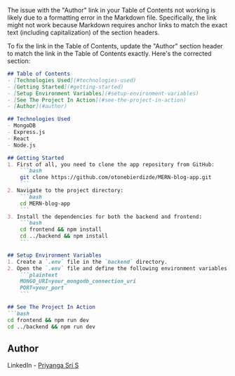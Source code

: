 The issue with the "Author" link in your Table of Contents not working is likely due to a formatting error in the Markdown file. Specifically, the link might not work because Markdown requires anchor links to match the exact text (including capitalization) of the section headers.

To fix the link in the Table of Contents, update the "Author" section header to match the link in the Table of Contents exactly. Here's the corrected section:

```md
## Table of Contents
- [Technologies Used](#technologies-used)
- [Getting Started](#getting-started)
- [Setup Environment Variables](#setup-environment-variables)
- [See The Project In Action](#see-the-project-in-action)
- [Author](#author)

## Technologies Used
- MongoDB
- Express.js
- React
- Node.js

## Getting Started
1. First of all, you need to clone the app repository from GitHub:
    ```bash
    git clone https://github.com/otonebierdizde/MERN-blog-app.git
    ```
2. Navigate to the project directory:
    ```bash
    cd MERN-blog-app
    ```
3. Install the dependencies for both the backend and frontend:
    ```bash
    cd frontend && npm install
    cd ../backend && npm install
    ```

## Setup Environment Variables
1. Create a `.env` file in the `backend` directory.
2. Open the `.env` file and define the following environment variables:
    ```plaintext
    MONGO_URI=your_mongodb_connection_uri
    PORT=your_port
    ```

## See The Project In Action
```bash
cd frontend && npm run dev
cd ../backend && npm run dev
```

## Author
LinkedIn - [Priyanga Sri S](https://www.linkedin.com/in/priyanga-sri-s-9a828926a/)
```
